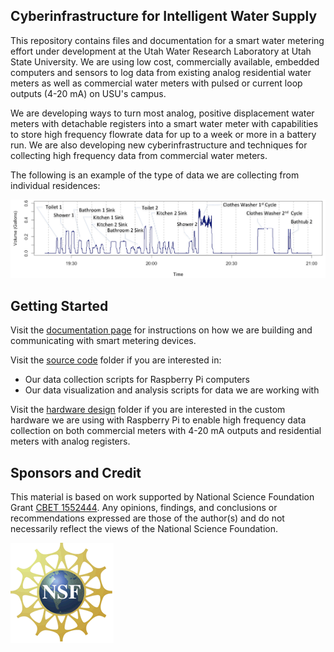 ## Cyberinfrastructure for Intelligent Water Supply

This repository contains files and documentation for a smart water metering effort under development at the Utah Water Research Laboratory at Utah State University. We are using low cost, commercially available, embedded computers and sensors to log data from existing analog residential water meters as well as commercial water meters with pulsed or current loop outputs (4-20 mA) on USU's campus. 

We are developing ways to turn most analog, positive displacement water meters with detachable registers into a smart water meter with capabilities to store high frequency flowrate data for up to a week or more in a battery run. We are also developing new cyberinfrastructure and techniques for collecting high frequency data from commercial water meters. 

The following is an example of the type of data we are collecting from individual residences:

![Data](/doc/images/data.png)
   
## Getting Started

Visit the [documentation page](/doc/readme.md) for instructions on how we are building and communicating with smart metering devices. 

Visit the [source code](https://github.com/UCHIC/ciws/tree/master/src) folder if you are interested in:
* Our data collection scripts for Raspberry Pi computers
* Our data visualization and analysis scripts for data we are working with

Visit the [hardware design](https://github.com/UCHIC/CIWS/tree/master/hardwaredesign) folder if you are interested in the custom hardware we are using with Raspberry Pi to enable high frequency data collection on both commercial meters with 4-20 mA outputs and residential meters with analog registers.

## Sponsors and Credit

This material is based on work supported by National Science Foundation Grant [CBET 1552444](http://www.nsf.gov/awardsearch/showAward?AWD_ID=1552444).  Any opinions, findings, and conclusions or recommendations expressed are those of the author(s) and do not necessarily reflect the views of the National Science Foundation.

![NSF](/doc/images/nsf.gif)
